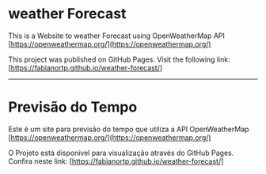 # weather Forecast

This is a Website to weather Forecast using OpenWeatherMap API [https://openweathermap.org/](https://openweathermap.org/)

This project was published on GitHub Pages. Visit the following link:
[https://fabianortp.github.io/weather-forecast/]

---------------------------------------------------------------------------------------------------
# Previsão do Tempo
Este é um site para previsão do tempo que utiliza a API OpenWeatherMap [https://openweathermap.org/](https://openweathermap.org/)

O Projeto está disponível para visualização através do GitHub Pages. Confira neste link:
[https://fabianortp.github.io/weather-forecast/]
